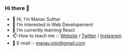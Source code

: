 ### Hi there 👋

- 👋 Hi, I’m Manav Suthar
- 👀 I’m interested in Web Developement
- 🌱 I’m currently learning React
- 📫 How to reach me :- [Website](https://m9-dev-portfolio.netlify.app/) /  [Twitter](https://twitter.com/RozzoMozzo) /  [Instagram](https://www.instagram.com/m4n4vrex/)
- 📩 E-mail :- manav.smr@gmail.com
